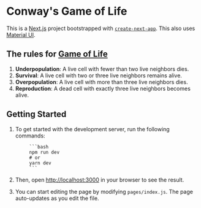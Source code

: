 # Conway's Game of Life

This is a [Next.js](https://nextjs.org/) project bootstrapped with [`create-next-app`](https://github.com/vercel/next.js/tree/canary/packages/create-next-app). This also uses [Material UI](https://github.com/mui/material-ui).

## The rules for [Game of Life](https://en.wikipedia.org/wiki/Conway%27s_Game_of_Life)

1. **Underpopulation**: A live cell with fewer than two live neighbors dies.
2. **Survival**: A live cell with two or three live neighbors remains alive.
3. **Overpopulation**: A live cell with more than three live neighbors dies.
4. **Reproduction**: A dead cell with exactly three live neighbors becomes alive.

## Getting Started

1. To get started with the development server, run the following commands:

            ```bash
            npm run dev
            # or
            yarn dev
            ```
2. Then, open [http://localhost:3000](http://localhost:3000) in your browser to see the result.
3. You can start editing the page by modifying `pages/index.js`. The page auto-updates as you edit the file.
